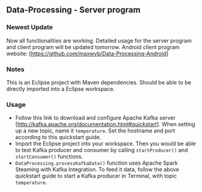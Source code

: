 ## Data-Processing - Server program ##
### Newest Update ###
Now all functionalities are working. Detailed usage for the server program and client program will be updated tomorrow. 
Android client program website: 
[https://github.com/maxwyb/Data-Processing-Android]

### Notes ###
This is an Eclipse project with Maven dependencies. Should be able to be directly imported into a Eclipse workspace.

### Usage ###
- Follow this link to download and configure Apache Kafka server [http://kafka.apache.org/documentation.html#quickstart]. When setting up a new topic, name it `temperature`. Set the hostname and port according to this quickstart guide.
- Import the Eclipse project into your workspace. Then you would be able to test Kafka producer and consumer by calling `startProducer()` and `startConsumer()` functions.
- `DataProcessing.processKafkaData()` function uses Apache Spark Steaming with Kafka Integration. To feed it data, follow the above quickstart guide to start a Kafka producer in Terminal, with topic `temperature`.
  	